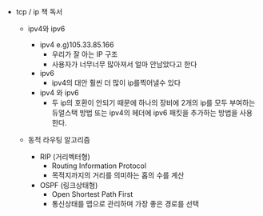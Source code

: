 - tcp / ip 책 독서
  - ipv4와 ipv6
    - ipv4 e.g)105.33.85.166
      - 우리가 잘 아는 IP 구조
      - 사용자가 너무너무 많아져서 얼마 안남았다고 한다
    - ipv6
      - ipv4의 대안 훨씬 더 많이 ip를찍어낼수 있다
    - ipv4 와 ipv6
      - 두 ip의 호환이 안되기 때문에 하나의 장비에 2개의 ip를 모두 부여하는 듀얼스택 방법 또는 ipv4의 헤더에 ipv6 패킷을 추가하는 방법을 사용한다.

  - 동적 라우팅 알고리즘
    - RIP (거리벡터형)
      - Routing Information Protocol
      - 목적지까지의 거리를 의미하는 홉의 수를 계산
    - OSPF (링크상태형)
      - Open Shortest Path First
      - 통신상태를 맵으로 관리하며 가장 좋은 경로를 선택
